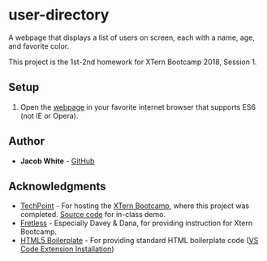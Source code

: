# user-directory

A webpage that displays a list of users on screen, each with a name, age, and favorite color.

This project is the 1st-2nd homework for XTern Bootcamp 2018, Session 1.

## Setup
 1. Open the [webpage](https://jdwhite88.github.io/user-directory/) in your favorite internet browser that supports ES6 (not IE or Opera).

## Author
* **Jacob White** - [GitHub](https://github.com/jdwhite88)

## Acknowledgments

* [TechPoint](https://techpoint.org/) - For hosting the [XTern Bootcamp](https://techpoint.org/xtern-bootcamp/), where this project was completed. [Source code](https://github.com/xtbc18s1/user-directory/tree/afternoon) for in-class demo.
* [Fretless](http://www.fretless.com/) - Especially Davey & Dana, for providing instruction for Xtern Bootcamp. 
* [HTML5 Boilerplate](https://github.com/sidthesloth92/vsc_html5_boilerplate) - For providing standard HTML boilerplate code ([VS Code Extension Installation](https://marketplace.visualstudio.com/items?itemName=sidthesloth.html5-boilerplate))
